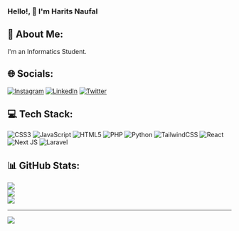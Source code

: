 ### Hello!, 👋 I'm Harits Naufal

## 💫 About Me:
I'm an Informatics Student.

## 🌐 Socials:
[![Instagram](https://img.shields.io/badge/Instagram-%23E4405F.svg?logo=Instagram&logoColor=white)](https://instagram.com/haritsnaufalich) [![LinkedIn](https://img.shields.io/badge/LinkedIn-%230077B5.svg?logo=linkedin&logoColor=white)](https://linkedin.com/in/haritsnaufalich) [![Twitter](https://img.shields.io/badge/Twitter-%231DA1F2.svg?logo=Twitter&logoColor=white)](https://twitter.com/haritsnaufalich) 

## 💻 Tech Stack:
![CSS3](https://img.shields.io/badge/css3-%231572B6.svg?style=for-the-badge&logo=css3&logoColor=white) ![JavaScript](https://img.shields.io/badge/javascript-%23323330.svg?style=for-the-badge&logo=javascript&logoColor=%23F7DF1E) ![HTML5](https://img.shields.io/badge/html5-%23E34F26.svg?style=for-the-badge&logo=html5&logoColor=white) ![PHP](https://img.shields.io/badge/php-%23777BB4.svg?style=for-the-badge&logo=php&logoColor=white) ![Python](https://img.shields.io/badge/python-3670A0?style=for-the-badge&logo=python&logoColor=ffdd54) ![TailwindCSS](https://img.shields.io/badge/tailwindcss-%2338B2AC.svg?style=for-the-badge&logo=tailwind-css&logoColor=white) ![React](https://img.shields.io/badge/react-%2320232a.svg?style=for-the-badge&logo=react&logoColor=%2361DAFB) ![Next JS](https://img.shields.io/badge/Next-black?style=for-the-badge&logo=next.js&logoColor=white) ![Laravel](https://img.shields.io/badge/laravel-%23FF2D20.svg?style=for-the-badge&logo=laravel&logoColor=white)
## 📊 GitHub Stats:
![](https://github-readme-stats.vercel.app/api?username=haritsnaufalich&theme=radical&hide_border=false&include_all_commits=true&count_private=true)<br/>
![](https://github-readme-streak-stats.herokuapp.com/?user=haritsnaufalich&theme=radical&hide_border=false)<br/>
![](https://github-readme-stats.vercel.app/api/top-langs/?username=haritsnaufalich&theme=radical&hide_border=false&include_all_commits=true&count_private=true&layout=compact)

---
[![](https://visitcount.itsvg.in/api?id=haritsnaufalich&icon=0&color=0)](https://visitcount.itsvg.in)

<!-- Proudly created with GPRM ( https://gprm.itsvg.in ) -->
